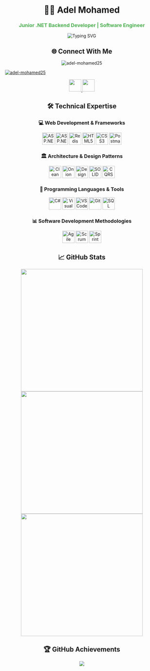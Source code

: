 <h1 align="center">👨‍💻 Adel Mohamed</h1>
<h3 align="center" style="color: #4CAF50;">Junior .NET Backend Developer | Software Engineer</h3>

<div align="center">
  <img src="https://readme-typing-svg.demolab.com?font=Fira+Code&pause=1000&color=4CAF50&center=true&width=435&lines=I'm+Backend+Developer;.NET+Enthusiast;Passionate+about+Scalable+Systems;Learning+Never+Stops" alt="Typing SVG" />
</div>

<h2 align="center">🌐 Connect With Me</h2>
<p align="center"> 
  <img src="https://komarev.com/ghpvc/?username=adel-mohamed25&label=Profile%20views&color=0e75b6&style=flat" alt="adel-mohamed25" />
</p>
<p align="left"> <a href="https://github.com/ryo-ma/github-profile-trophy"><img src="https://github-profile-trophy.vercel.app/?username=adel-mohamed25" alt="adel-mohamed25" /></a> </p>
<p align="center">
  <a href="https://www.linkedin.com/in/adelmohamed25/" target="_blank">
    <img src="https://img.icons8.com/color/48/000000/linkedin.png" width="40" height="40"/>
  </a>
  <a href="mailto:your.email@example.com" target="_blank">
    <img src="https://img.icons8.com/color/48/000000/gmail.png" width="40" height="40"/>
  </a>
</p>

<h2 align="center">🛠️ Technical Expertise</h2>

<h3 align="center">💻 Web Development & Frameworks</h3>
<p align="center">
  <img src="https://cdn.jsdelivr.net/gh/devicons/devicon/icons/dotnetcore/dotnetcore-original.svg" width="40" height="40" title="ASP.NET Core"/>
  <img src="https://cdn.jsdelivr.net/gh/devicons/devicon/icons/dot-net/dot-net-original-wordmark.svg" width="40" height="40" title="ASP.NET"/>
  <img src="https://cdn.jsdelivr.net/gh/devicons/devicon/icons/redis/redis-original.svg" width="40" height="40" title="Redis"/>
  <img src="https://cdn.jsdelivr.net/gh/devicons/devicon/icons/html5/html5-original.svg" width="40" height="40" title="HTML5"/>
  <img src="https://cdn.jsdelivr.net/gh/devicons/devicon/icons/css3/css3-original.svg" width="40" height="40" title="CSS3"/>
  <img src="https://www.vectorlogo.zone/logos/getpostman/getpostman-icon.svg" width="40" height="40" title="Postman"/>
</p>

<h3 align="center">🏛️ Architecture & Design Patterns</h3>
<p align="center">
  <img src="https://img.icons8.com/color/48/000000/design.png" width="40" height="40" title="Clean Architecture"/>
  <img src="https://img.icons8.com/color/48/000000/stack.png" width="40" height="40" title="Onion Architecture"/>
  <img src="https://img.icons8.com/color/48/000000/pattern.png" width="40" height="40" title="Design Patterns"/>
  <img src="https://img.icons8.com/color/48/000000/solid-principles.png" width="40" height="40" title="SOLID Principles"/>
  <img src="https://img.icons8.com/color/48/000000/cqrs.png" width="40" height="40" title="CQRS"/>
</p>

<h3 align="center">🔧 Programming Languages & Tools</h3>
<p align="center">
  <img src="https://cdn.jsdelivr.net/gh/devicons/devicon/icons/csharp/csharp-original.svg" width="40" height="40" title="C#"/>
  <img src="https://cdn.jsdelivr.net/gh/devicons/devicon/icons/visualstudio/visualstudio-plain.svg" width="40" height="40" title="Visual Studio"/>
  <img src="https://cdn.jsdelivr.net/gh/devicons/devicon/icons/vscode/vscode-original.svg" width="40" height="40" title="VS Code"/>
  <img src="https://cdn.jsdelivr.net/gh/devicons/devicon/icons/git/git-original.svg" width="40" height="40" title="Git"/>
  <img src="https://cdn.jsdelivr.net/gh/devicons/devicon/icons/microsoftsqlserver/microsoftsqlserver-plain.svg" width="40" height="40" title="SQL Server"/>
</p>

<h3 align="center">📊 Software Development Methodologies</h3>
<p align="center">
  <img src="https://cdn.jsdelivr.net/gh/devicons/devicon/icons/agile/agile-original.svg" width="40" height="40" title="Agile"/>
  <img src="https://img.icons8.com/color/48/000000/scrum.png" width="40" height="40" title="Scrum"/>
  <img src="https://img.icons8.com/color/48/000000/sprint.png" width="40" height="40" title="Sprint"/>
</p>

<h2 align="center">📈 GitHub Stats</h2>
<div align="center">
  <img width="400" src="https://github-readme-stats.vercel.app/api?username=adel-mohamed25&show_icons=true&theme=default&hide_border=true" />
  <img width="400" src="https://github-readme-streak-stats.herokuapp.com/?user=adel-mohamed25&hide_border=true" />
</div>
<div align="center">
  <img width="400" src="https://github-readme-stats.vercel.app/api/top-langs/?username=adel-mohamed25&layout=compact&hide_border=true" />
</div>

<h2 align="center">🏆 GitHub Achievements</h2>
<div align="center">
  <img src="https://github-profile-trophy.vercel.app/?username=adel-mohamed25&row=2&column=4&margin-w=15&margin-h=15&no-bg=true" />
</div>
